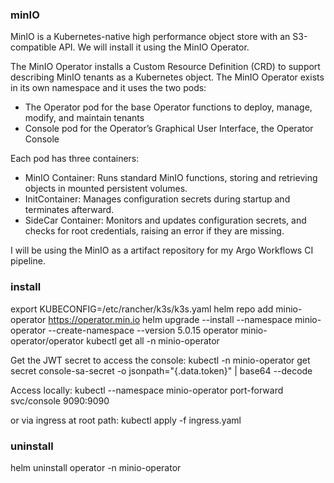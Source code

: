 ### minIO
MinIO is a Kubernetes-native high performance object store with an S3-compatible API. We will install it using the MinIO Operator.

The MinIO Operator installs a Custom Resource Definition (CRD) to support describing MinIO tenants as a Kubernetes object.
The MinIO Operator exists in its own namespace and it uses the two pods:
- The Operator pod for the base Operator functions to deploy, manage, modify, and maintain tenants
- Console pod for the Operator’s Graphical User Interface, the Operator Console

Each pod has three containers:
- MinIO Container: Runs standard MinIO functions, storing and retrieving objects in mounted persistent volumes.
- InitContainer: Manages configuration secrets during startup and terminates afterward.
- SideCar Container: Monitors and updates configuration secrets, and checks for root credentials, raising an error if they are missing.

I will be using the MinIO as a artifact repository for my Argo Workflows CI pipeline.

### install
export KUBECONFIG=/etc/rancher/k3s/k3s.yaml
helm repo add minio-operator https://operator.min.io
helm upgrade --install --namespace minio-operator --create-namespace --version 5.0.15 operator minio-operator/operator
kubectl get all -n minio-operator

Get the JWT secret to access the console:
kubectl -n minio-operator get secret console-sa-secret -o jsonpath="{.data.token}" | base64 --decode

Access locally:
kubectl --namespace minio-operator port-forward svc/console 9090:9090

or via ingress at root path:
kubectl apply -f ingress.yaml

### uninstall  
helm uninstall operator -n minio-operator